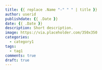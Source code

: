 ```yaml
---
title: {{ replace .Name "-" " " | title }}
author: userid
publishdate: {{ .Date }}
date: {{ .Date }}
description: Short description.
image: https://via.placeholder.com/350x350
categories:
  - category1
tags:
  - tag1
comments: true
draft: true
---
```


